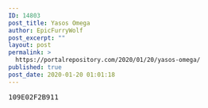 ```yaml
---
ID: 14803
post_title: Yasos Omega
author: EpicFurryWolf
post_excerpt: ""
layout: post
permalink: >
  https://portalrepository.com/2020/01/20/yasos-omega/
published: true
post_date: 2020-01-20 01:01:18
---
```

<pre>109E02F2B911</pre>